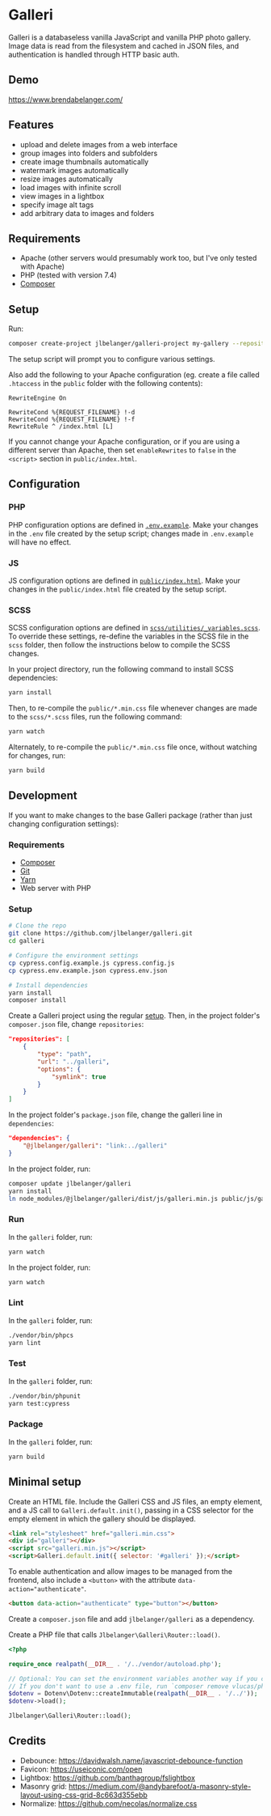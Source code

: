# Galleri

Galleri is a databaseless vanilla JavaScript and vanilla PHP photo gallery. Image data is read from the filesystem and cached in JSON files, and authentication is handled through HTTP basic auth.

## Demo

https://www.brendabelanger.com/

## Features

- upload and delete images from a web interface
- group images into folders and subfolders
- create image thumbnails automatically
- watermark images automatically
- resize images automatically
- load images with infinite scroll
- view images in a lightbox
- specify image alt tags
- add arbitrary data to images and folders

## Requirements

- Apache (other servers would presumably work too, but I've only tested with Apache)
- PHP (tested with version 7.4)
- [Composer](https://getcomposer.org/)

## Setup

Run:

``` bash
composer create-project jlbelanger/galleri-project my-gallery --repository '{"type":"vcs","url":"git@github.com:jlbelanger/galleri-project.git"}' --stability dev
```

The setup script will prompt you to configure various settings.

Also add the following to your Apache configuration (eg. create a file called `.htaccess` in the `public` folder with the following contents):

```
RewriteEngine On

RewriteCond %{REQUEST_FILENAME} !-d
RewriteCond %{REQUEST_FILENAME} !-f
RewriteRule ^ /index.html [L]
```

If you cannot change your Apache configuration, or if you are using a different server than Apache, then set `enableRewrites` to `false` in the `<script>` section in `public/index.html`.

## Configuration

### PHP

PHP configuration options are defined in [`.env.example`](https://github.com/jlbelanger/galleri-project/blob/main/.env.example). Make your changes in the `.env` file created by the setup script; changes made in `.env.example` will have no effect.

### JS

JS configuration options are defined in [`public/index.html`](https://github.com/jlbelanger/galleri-project/blob/main/public/index.html). Make your changes in the `public/index.html` file created by the setup script.

### SCSS

SCSS configuration options are defined in [`scss/utilities/_variables.scss`](https://github.com/jlbelanger/galleri/blob/main/scss/utilities/_variables.scss). To override these settings, re-define the variables in the SCSS file in the `scss` folder, then follow the instructions below to compile the SCSS changes.

In your project directory, run the following command to install SCSS dependencies:

``` bash
yarn install
```

Then, to re-compile the `public/*.min.css` file whenever changes are made to the `scss/*.scss` files, run the following command:

``` bash
yarn watch
```

Alternately, to re-compile the `public/*.min.css` file once, without watching for changes, run:

``` bash
yarn build
```

## Development

If you want to make changes to the base Galleri package (rather than just changing configuration settings):

### Requirements

- [Composer](https://getcomposer.org/)
- [Git](https://git-scm.com/)
- [Yarn](https://classic.yarnpkg.com/en/docs/install)
- Web server with PHP

### Setup

``` bash
# Clone the repo
git clone https://github.com/jlbelanger/galleri.git
cd galleri

# Configure the environment settings
cp cypress.config.example.js cypress.config.js
cp cypress.env.example.json cypress.env.json

# Install dependencies
yarn install
composer install
```

Create a Galleri project using the regular [setup](#setup). Then, in the project folder's `composer.json` file, change `repositories`:

``` json
"repositories": [
	{
		"type": "path",
		"url": "../galleri",
		"options": {
			"symlink": true
		}
	}
]
```

In the project folder's `package.json` file, change the galleri line in `dependencies`:

``` json
"dependencies": {
	"@jlbelanger/galleri": "link:../galleri"
}
```

In the project folder, run:

``` bash
composer update jlbelanger/galleri
yarn install
ln node_modules/@jlbelanger/galleri/dist/js/galleri.min.js public/js/galleri.min.js
```

### Run

In the `galleri` folder, run:

``` bash
yarn watch
```

In the project folder, run:

``` bash
yarn watch
```

### Lint

In the `galleri` folder, run:

``` bash
./vendor/bin/phpcs
yarn lint
```

### Test

In the `galleri` folder, run:

``` bash
./vendor/bin/phpunit
yarn test:cypress
```

### Package

In the `galleri` folder, run:

``` bash
yarn build
```

## Minimal setup

Create an HTML file. Include the Galleri CSS and JS files, an empty element, and a JS call to `Galleri.default.init()`, passing in a CSS selector for the empty element in which the gallery should be displayed.

``` html
<link rel="stylesheet" href="galleri.min.css">
<div id="galleri"></div>
<script src="galleri.min.js"></script>
<script>Galleri.default.init({ selector: '#galleri' });</script>
```

To enable authentication and allow images to be managed from the frontend, also include a `<button>` with the attribute `data-action="authenticate"`.

``` html
<button data-action="authenticate" type="button"></button>
```

Create a `composer.json` file and add `jlbelanger/galleri` as a dependency.

Create a PHP file that calls `Jlbelanger\Galleri\Router::load()`.

``` php
<?php

require_once realpath(__DIR__ . '/../vendor/autoload.php');

// Optional: You can set the environment variables another way if you choose.
// If you don't want to use a .env file, run `composer remove vlucas/phpdotenv` and remove the two lines below.
$dotenv = Dotenv\Dotenv::createImmutable(realpath(__DIR__ . '/../'));
$dotenv->load();

Jlbelanger\Galleri\Router::load();
```

## Credits

- Debounce: https://davidwalsh.name/javascript-debounce-function
- Favicon: https://useiconic.com/open
- Lightbox: https://github.com/banthagroup/fslightbox
- Masonry grid: https://medium.com/@andybarefoot/a-masonry-style-layout-using-css-grid-8c663d355ebb
- Normalize: https://github.com/necolas/normalize.css

